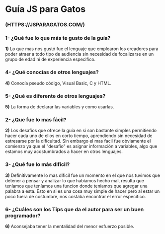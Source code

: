 # Guía JS para Gatos

### (HTTPS://JSPARAGATOS.COM/)

### **1-**	¿Qué fue lo que más te gusto de la guía?

**1)** Lo que mas nos gustó fue el lenguaje que emplearon los creadores para poder atraer a todo tipo de audiencia sin necesidad de focalizarse en un grupo de edad ni de experiencia especifico.

### **4-**	¿Qué conocías de otros lenguajes?

**4)** Conocía pseudo código, Visual Basic, C y HTML.

### **5-**	¿Qué es diferente de otros lenguajes?

**5)** La forma de declarar las variables y como usarlas.

### **2-**	¿Que fue lo mas fácil?

**2)** Los desafíos que ofrece la guía en sí son bastante simples permitiendo hacer cada uno de ellos en corto tiempo, aprendiendo sin necesidad de estresarse por la dificultad.  Sin embargo el mas facil fue obviamente el comienzo ya que el "desafío" es asignar información a variables, algo que estamos muy acostumbrados a hacer en otros lenguajes.

### **3-**	¿Qué fue lo más difícil?

**3)** Definitivamente lo mas dificil fue un momento en el que nos tuvimos que detener a pensar y analizar lo que habíamos hecho mal, resulta que teníamos que teníamos una funcion donde teniamos que agregar una palabra a esta. Esto en si es una cosa muy simple de hacer pero al estar un poco fuera de costumbre, nos costaba encontrar el error especifico.

### **6-**	¿Cuáles son los Tips que da el autor para ser un buen programador?

**6)** Aconsejaba tener la mentalidad del menor esfuerzo posible.


